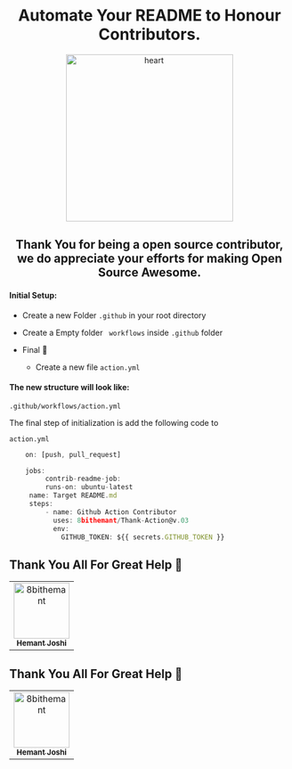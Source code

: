 <h1 align="center">Automate Your README to Honour Contributors.</h1>


<p align="center">

<img src="https://raw.githubusercontent.com/8bithemant/Thank-Action/master/heart.svg" alt="heart" height="300px" width="300px">

</p>




 <h2 align="center">Thank You for being a open source contributor, we do appreciate your efforts for making Open Source Awesome.</h2>



#### Initial Setup:

- Create a new Folder `.github` in  your root directory 

- Create a Empty folder ` workflows` inside `.github` folder

- Final :tada:
    - Create a new file `action.yml`



#### The new structure will look like:

`.github/workflows/action.yml`


The final step of initialization is add the following code to 

`action.yml`

```javascript
    on: [push, pull_request]

    jobs:
         contrib-readme-job:
         runs-on: ubuntu-latest
     name: Target README.md
     steps:
         - name: Github Action Contributor
           uses: 8bithemant/Thank-Action@v.03
           env:
             GITHUB_TOKEN: ${{ secrets.GITHUB_TOKEN }}
```





## Thank You All For Great Help :tada:
<table>
<tr>
                <td align="center">
                    <a href="https://github.com/8bithemant">
                        <img src="https://avatars0.githubusercontent.com/u/62112099?v=4" width="100;" alt="8bithemant"/>
                        <br />
                        <sub><b>Hemant Joshi</b></sub>
                    </a>
                </td></tr>
</table>

## Thank You All For Great Help :tada:
<table>
<tr>
                <td align="center">
                    <a href="https://github.com/8bithemant">
                        <img src="https://avatars0.githubusercontent.com/u/62112099?v=4" width="100;" alt="8bithemant"/>
                        <br />
                        <sub><b>Hemant Joshi</b></sub>
                    </a>
                </td></tr>
</table>

